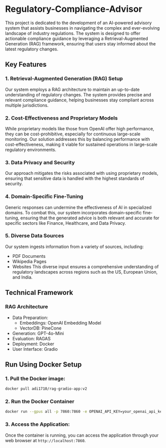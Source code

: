 # Regulatory-Compliance-Advisor
This project is dedicated to the development of an AI-powered advisory system that assists businesses in navigating the complex and ever-evolving landscape of industry regulations. The system is designed to offer actionable compliance guidance by leveraging a Retrieval-Augmented Generation (RAG) framework, ensuring that users stay informed about the latest regulatory changes.

## Key Features
### 1. Retrieval-Augmented Generation (RAG) Setup
Our system employs a RAG architecture to maintain an up-to-date understanding of regulatory changes. The system provides precise and relevant compliance guidance, helping businesses stay compliant across multiple jurisdictions.

### 2. Cost-Effectiveness and Proprietary Models
While proprietary models like those from OpenAI offer high performance, they can be cost-prohibitive, especially for continuous large-scale monitoring. Our solution addresses this by balancing performance with cost-effectiveness, making it viable for sustained operations in large-scale regulatory environments.

### 3. Data Privacy and Security
Our approach mitigates the risks associated with using proprietary models, ensuring that sensitive data is handled with the highest standards of security.

### 4. Domain-Specific Fine-Tuning
Generic responses can undermine the effectiveness of AI in specialized domains. To combat this, our system incorporates domain-specific fine-tuning, ensuring that the generated advice is both relevant and accurate for specific sectors like Finance, Healthcare, and Data Privacy.

### 5. Diverse Data Sources
Our system ingests information from a variety of sources, including:

- PDF Documents
- Wikipedia Pages
- Websites
This diverse input ensures a comprehensive understanding of regulatory landscapes across regions such as the US, European Union, and India.

## Technical Framework
### RAG Architecture
- Data Preparation:
  - Embeddings: OpenAI Embedding Model
  - VectorDB: PineCone
- Generation: GPT-4o-Mini
- Evaluation: RAGAS
- Deployment: Docker
- User Interface: Gradio

###
## Run Using Docker Setup
  ### 1. Pull the Docker image:
  ```bash
  docker pull adi1710/rag-gradio-app:v2
  ```
  ### 2. Run the Docker Container
  ```bash
  docker run --gpus all -p 7860:7860 -e OPENAI_API_KEY=your_openai_api_key adi1710/rag-gradio-app:v2
  ```
  ### 3. Access the Application:
  Once the container is running, you can access the application through your web browser at `http://localhost:7860`.

        

